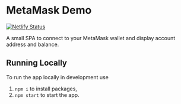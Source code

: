 # MetaMask Demo
[![Netlify Status](https://api.netlify.com/api/v1/badges/d8d5d987-0015-4c48-a4d3-d174f9e162e8/deploy-status)](https://app.netlify.com/sites/metamask-demo/deploys)

A small SPA to connect to your MetaMask wallet and display account address and balance.

## Running Locally
To run the app locally in development use
1. `npm i` to install packages,
2. `npm start` to start the app.